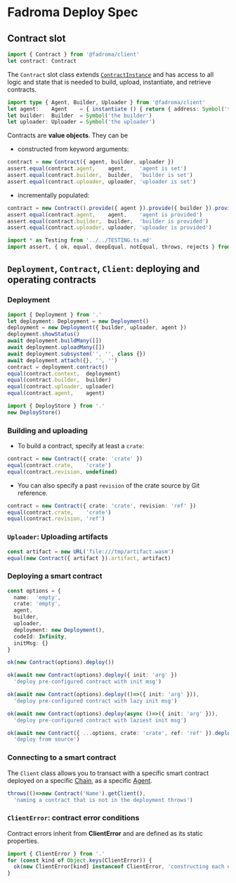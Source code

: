 # Fadroma Deploy Spec

## Contract slot

```typescript
import { Contract } from '@fadroma/client'
let contract: Contract
```

The `Contract` slot class extends [`ContractInstance`](./client-contract.spec.ts.md#ContractInstance)
and has access to all logic and state that is needed
to build, upload, instantiate, and retrieve contracts.

```typescript
import type { Agent, Builder, Uploader } from '@fadroma/client'
let agent:    Agent    = { instantiate () { return { address: Symbol('the address') } } }
let builder:  Builder  = Symbol('the builder')
let uploader: Uploader = Symbol('the uploader')
```

Contracts are **value objects**. They can be

* constructed from keyword arguments:

```typescript
contract = new Contract({ agent, builder, uploader })
assert.equal(contract.agent,    agent,    'agent is set')
assert.equal(contract.builder,  builder,  'builder is set')
assert.equal(contract.uploader, uploader, 'uploader is set')
```

* incrementally populated:

```typescript
contract = new Contract().provide({ agent }).provide({ builder }).provide({ uploader })
assert.equal(contract.agent,    agent,    'agent is provided')
assert.equal(contract.builder,  builder,  'builder is provided')
assert.equal(contract.uploader, uploader, 'uploader is provided')
```

```typescript
import * as Testing from '../../TESTING.ts.md'
import assert, { ok, equal, deepEqual, notEqual, throws, rejects } from 'assert'
```

## `Deployment`, `Contract`, `Client`: deploying and operating contracts

### Deployment

```typescript
import { Deployment } from '.'
let deployment: Deployment = new Deployment()
deployment = new Deployment({ builder, uploader, agent })
deployment.showStatus()
await deployment.buildMany([])
await deployment.uploadMany([])
await deployment.subsystem('', '', class {})
await deployment.attach({}, '', '')
contract = deployment.contract()
equal(contract.context,  deployment)
equal(contract.builder,  builder)
equal(contract.uploader, uploader)
equal(contract.agent,    agent)

import { DeployStore } from '.'
new DeployStore()
```

### Building and uploading

* To build a contract, specify at least a `crate`:

```typescript
contract = new Contract({ crate: 'crate' })
equal(contract.crate,    'crate')
equal(contract.revision, undefined)
```

* You can also specify a past `revision` of the crate source by Git reference.

```typescript
contract = new Contract({ crate: 'crate', revision: 'ref' })
equal(contract.crate,    'crate')
equal(contract.revision, 'ref')
```

### `Uploader`: Uploading artifacts

```typescript
const artifact = new URL('file:///tmp/artifact.wasm')
equal(new Contract({ artifact }).artifact, artifact)
```

### Deploying a smart contract

```typescript
const options = {
  name:  'empty',
  crate: 'empty',
  agent,
  builder,
  uploader,
  deployment: new Deployment(),
  codeId: Infinity,
  initMsg: {}
}

ok(new Contract(options).deploy())

ok(await new Contract(options).deploy({ init: 'arg' })
  'deploy pre-configured contract with init msg')

ok(await new Contract(options).deploy(()=>({ init: 'arg' })),
  'deploy pre-configured contract with lazy init msg')

ok(await new Contract(options).deploy(async ()=>({ init: 'arg' })),
  'deploy pre-configured contract with laziest init msg')

ok(await new Contract({ ...options, crate: 'crate', ref: 'ref' }).deploy([]),
  'deploy from source')
```

### Connecting to a smart contract

The `Client` class allows you to transact with a specific smart contract
deployed on a specific [Chain](./Chain.spec.ts.md), as a specific [Agent](./Agent.spec.ts.md).

```typescript
throws(()=>new Contract('Name').getClient(),
  'naming a contract that is not in the deployment throws')
```

### `ClientError`: contract error conditions

Contract errors inherit from **ClientError** and are defined as its static properties.

```typescript
import { ClientError } from '.'
for (const kind of Object.keys(ClientError)) {
  ok(new ClientError[kind] instanceof ClientError, 'constructing each error')
}
```
